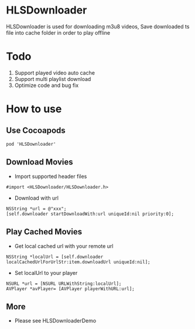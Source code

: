 # HLSDownloader

HLSDownloader is used for downloading m3u8 videos, Save downloaded ts file into cache folder in order to play offline

# Todo
1. Support played video auto cache
2. Support multi playlist download 
3. Optimize code and bug fix

# How to use

## Use Cocoapods 

```
pod 'HLSDownloader'
```
## Download Movies

*  Import supported  header files

```
#import <HLSDownloader/HLSDownloader.h>
```

*  Download with url

```
NSString *url = @"xxx";
[self.downloader startDownloadWith:url uniqueId:nil priority:0];
```

## Play Cached Movies
*    Get local cached url with your remote url

```    
NSString *localUrl = [self.downloader localCachedUrlForUrlStr:item.downloadUrl uniqueId:nil];
```

*   Set localUrl to your player

```
NSURL *url = [NSURL URLWithString:localUrl];
AVPlayer *avPlayer= [AVPlayer playerWithURL:url];
```

## More
* Please see HLSDownloaderDemo


